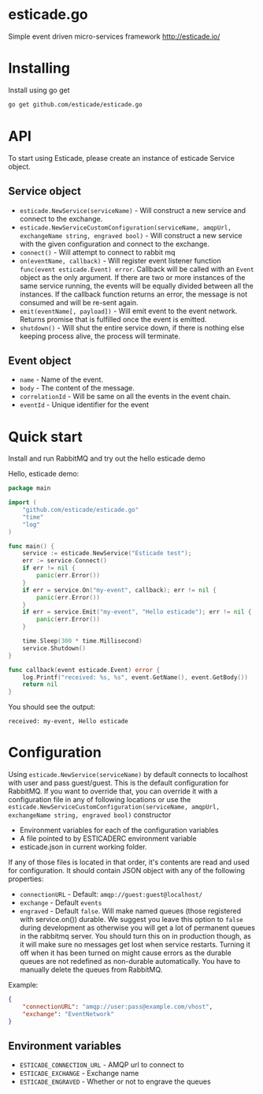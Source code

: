 # esticade.go
Simple event driven micro-services framework http://esticade.io/

# Installing 
Install using go get
``` bash
go get github.com/esticade/esticade.go
```

# API

To start using Esticade, please create an instance of esticade Service
object. 

## Service object

- `esticade.NewService(serviceName)` - Will construct a new service and connect to the exchange.                            
- `esticade.NewServiceCustomConfiguration(serviceName, amqpUrl, exchangeName string, engraved bool)` - Will construct a new service with 
the given configuration and connect to the exchange.    
- `connect()` - Will attempt to connect to rabbit mq
- `on(eventName, callback)` - Will register event listener function `func(event esticade.Event) error`. Callback will be called 
with an `Event` object as the only argument. If there are two or more instances of the same service running, the events will be equally divided between all the instances.
If the callback function returns an error, the message is not consumed and will be re-sent again.
- `emit(eventName[, payload])` - Will emit event to the event network. Returns promise that is fulfilled once the event is emitted.
- `shutdown()` - Will shut the entire service down, if there is nothing else keeping process alive, the process will terminate.

## Event object

- `name` - Name of the event.
- `body` - The content of the message.
- `correlationId` - Will be same on all the events in the event chain.
- `eventId` - Unique identifier for the event


# Quick start

Install and run RabbitMQ and try out the hello esticade demo

Hello, esticade demo:
```go
package main

import (
	"github.com/esticade/esticade.go"
	"time"
	"log"
)

func main() {
	service := esticade.NewService("Esticade test");
	err := service.Connect()
	if err != nil {
		panic(err.Error())
	}
	if err = service.On("my-event", callback); err != nil {
		panic(err.Error())
	}
	if err = service.Emit("my-event", "Hello esticade"); err != nil {
		panic(err.Error())
	}

	time.Sleep(300 * time.Millisecond)
	service.Shutdown()
}

func callback(event esticade.Event) error {
	log.Printf("received: %s, %s", event.GetName(), event.GetBody())
	return nil
}
```

You should see the output:
```
received: my-event, Hello esticade
```

# Configuration

Using `esticade.NewService(serviceName)` by default connects to localhost with user and pass guest/guest. This is the default configuration
for RabbitMQ. If you want to override that, you can override it with a configuration file in any of following locations or use the 
`esticade.NewServiceCustomConfiguration(serviceName, amqpUrl, exchangeName string, engraved bool)` constructor

- Environment variables for each of the configuration variables
- A file pointed to by ESTICADERC environment variable
- esticade.json in current working folder.

If any of those files is located in that order, it's contents are read and used for configuration. It should contain
JSON object with any of the following properties: 

- `connectionURL` - Default: `amqp://guest:guest@localhost/`
- `exchange` - Default `events`
- `engraved` - Default `false`. Will make named queues (those registered with service.on()) durable. We suggest you leave this
option to `false` during development as otherwise you will get a lot of permanent queues in the rabbitmq server. You should
turn this on in production though, as it will make sure no messages get lost when service restarts. Turning it off when it
has been turned on might cause errors as the durable queues are not redefined as non-durable automatically. You have
to manually delete the queues from RabbitMQ.

Example:

```json
{ 
    "connectionURL": "amqp://user:pass@example.com/vhost",
    "exchange": "EventNetwork"
}
```

## Environment variables

- `ESTICADE_CONNECTION_URL` - AMQP url to connect to
- `ESTICADE_EXCHANGE` - Exchange name
- `ESTICADE_ENGRAVED` - Whether or not to engrave the queues 
